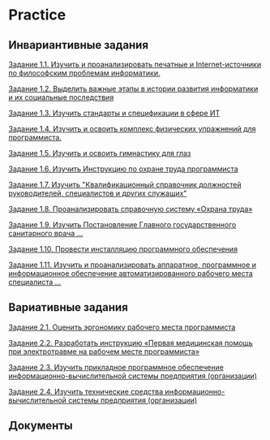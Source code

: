 # Practice

## Инвариантивные задания
<a href="https://github.com/t-anastasia/Practice/blob/main/1.1_%D0%98%D0%A1%D0%A0.pdf">Задание 1.1. Изучить и проанализировать печатные и Internet-источники по философским проблемам информатики.</a>
<p><a href="https://github.com/t-anastasia/Practice/blob/main/1.2%20_%D0%98%D0%A1%D0%A0.pdf">Задание 1.2. Выделить важные этапы в истории развития информатики и их социальные последствия</a></p>
<p><a href="https://github.com/t-anastasia/Practice/blob/main/1.3_%D0%98%D0%A1%D0%A0.pdf">Задание 1.3. Изучить стандарты и спецификации в сфере ИТ</a></p>
<p><a href="https://github.com/t-anastasia/Practice/blob/main/1.4_%D0%98%D0%A1%D0%A0.pdf">Задание 1.4. Изучить и освоить комплекс физических упражнений для программиста.</a></p>
<p><a href="https://github.com/t-anastasia/Practice/blob/main/1.5_%D0%98%D0%A1%D0%A0.pdf">Задание 1.5. Изучить и освоить гимнастику для глаз</a></p>
<p><a href="https://github.com/t-anastasia/Practice/blob/main/1.6_%D0%98%D0%A1%D0%A0.pdf">Задание 1.6. Изучить Инструкцию по охране труда программиста</a></p>
<p><a href="https://github.com/t-anastasia/Practice/blob/main/1.7_%D0%98%D0%A1%D0%A0.pdf">Задание 1.7. Изучить "Квалификационный справочник должностей руководителей, специалистов и других служащих" </a></p>
<p><a href="https://github.com/t-anastasia/Practice/blob/main/1.8_%D0%98%D0%A1%D0%A0.pdf">Задание 1.8. Проанализировать справочную систему «Охрана труда»</a></p>
<p><a href="https://github.com/t-anastasia/Practice/blob/main/1.9_%D0%98%D0%A1%D0%A0.pdf">Задание 1.9. Изучить Постановление Главного государственного санитарного врача ...</a></p>
<p><a href="https://github.com/t-anastasia/Practice/blob/main/1.10_%D0%98%D0%A1%D0%A0.pdf">Задание 1.10. Провести инсталляцию программного обеспечения</a></p>
<p><a href="https://github.com/t-anastasia/Practice/blob/main/1.11_%D0%98%D0%A1%D0%A0.pdf">Задание 1.11. Изучить и проанализировать аппаратное, программное и информационное обеспечение автоматизированного рабочего места специалиста ...</a></p>

## Вариативные задания
<p><a href="https://github.com/t-anastasia/Practice/blob/main/2.1_%D0%92%D0%A1%D0%A0.pdf">Задание 2.1. Оценить эргономику рабочего места программиста</a></p>
<p><a href="https://github.com/t-anastasia/Practice/blob/main/2.2_%D0%92%D0%A1%D0%A0.pdf">Задание 2.2. Разработать инструкцию «Первая медицинская помощь при электротравме на рабочем месте программиста»</a></p>
<p><a href="https://github.com/t-anastasia/Practice/blob/main/2.3_%D0%92%D0%A1%D0%A0.pdf">Задание 2.3. Изучить прикладное программное обеспечение информационно-вычислительной системы предприятия (организации)</a></p>
<p><a href="https://github.com/t-anastasia/Practice/blob/main/2.4_%D0%92%D0%A1%D0%A0.pdf">Задание 2.4. Изучить технические средства информационно-вычислительной системы предприятия (организации)</a></p>

## Документы
